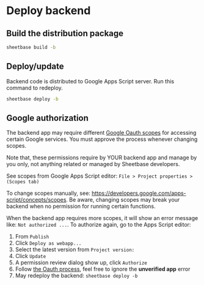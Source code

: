 # Deploy backend

## Build the distribution package

```sh
sheetbase build -b
```

## Deploy/update

Backend code is distributed to Google Apps Script server. Run this command to redeploy.

```sh
sheetbase deploy -b
```

## Google authorization

The backend app may require different [Google Oauth scopes](https://developers.google.com/identity/protocols/googlescopes) for accessing certain Google services. You must approve the process whenever changing scopes.

Note that, these permissions require by YOUR backend app and manage by you only, not anything related or managed by Sheetbase developers.

See scopes from Google Apps Script editor: `File > Project properties > (Scopes tab)`

To change scopes manually, see: <https://developers.google.com/apps-script/concepts/scopes>. Be aware, changing scopes may break your backend when no permission for running certain functions.

When the backend app requires more scopes, it will show an error message like: `Not authorized ...`. To authorize again, go to the Apps Script editor:

1. From `Publish`
2. Click `Deploy as webapp...`
3. Select the latest version from `Project version:`
4. Click `Update`
5. A permission review dialog show up, click `Authorize`
6. Follow [the Oauth process](https://developers.google.com/apps-script/guides/client-verification), feel free to ignore the **unverified app** error
7. May redeploy the backend: `sheetbase deploy -b`